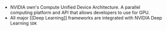 - NVIDIA own's Compute Unified Device Architecture. A parallel computing platform and API that allows developers to use for GPU.
- All major [[Deep Learning]] frameworks are integrated with NVIDIA Deep Learning `SDK`
